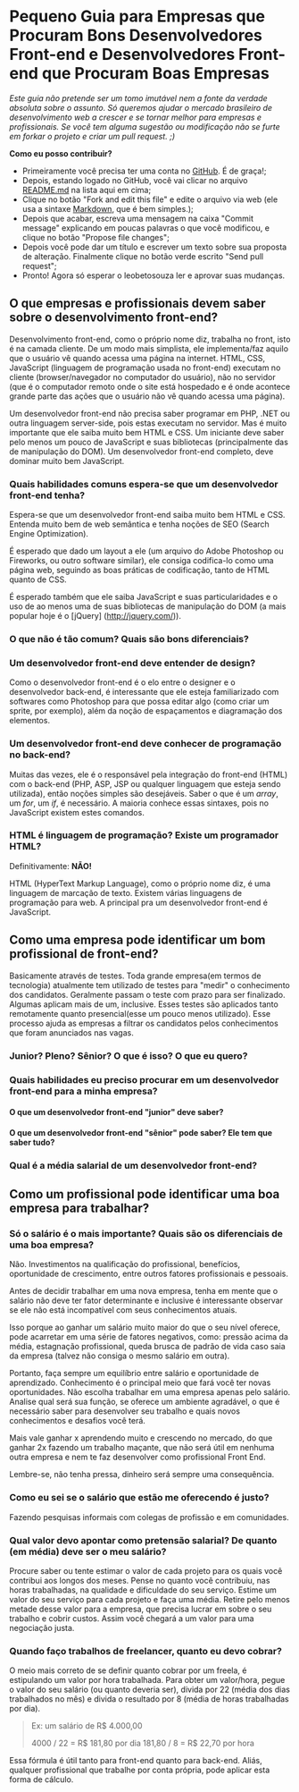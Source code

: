 # Pequeno Guia para Empresas que Procuram Bons Desenvolvedores Front-end e Desenvolvedores Front-end que Procuram Boas Empresas


*Este guia não pretende ser um tomo imutável nem a fonte da verdade absoluta sobre o assunto. Só queremos ajudar o mercado brasileiro de desenvolvimento web a crescer e se tornar melhor para empresas e profissionais. Se você tem alguma sugestão ou modificação não se furte em forkar o projeto e criar um pull request. ;)*

**Como eu posso contribuir?**

* Primeiramente você precisa ter uma conta no [GitHub](http://github.com). É de graça!;
* Depois, estando logado no GitHub, você vai clicar no arquivo [README.md](https://github.com/leobetosouza/bons-front-enders/blob/master/README.md) na lista aqui em cima;
* Clique no botão "Fork and edit this file" e edite o arquivo via web (ele usa a sintaxe [Markdown](http://daringfireball.net/projects/markdown/syntax), que é bem simples.);
* Depois que acabar, escreva uma mensagem na caixa "Commit message" explicando em poucas palavras o que você modificou, e clique no botão "Propose file changes";
* Depois você pode dar um título e escrever um texto sobre sua proposta de alteração. Finalmente clique no botão verde escrito "Send pull request";
* Pronto! Agora só esperar o leobetosouza ler e aprovar suas mudanças.


## O que empresas e profissionais devem saber sobre o desenvolvimento front-end?
Desenvolvimento front-end, como o próprio nome diz, trabalha no front, isto é na camada cliente. De um modo mais simplista, ele implementa/faz aquilo que o usuário vê quando acessa uma página na internet. HTML, CSS, JavaScript (linguagem de programação usada no front-end) executam no cliente (browser/navegador no computador do usuário), não no servidor (que é o computador remoto onde o site está hospedado e é onde acontece grande parte das ações que o usuário não vê quando acessa uma página).

Um desenvolvedor front-end não precisa saber programar em PHP, .NET ou outra linguagem server-side, pois estas executam no servidor. Mas é muito importante que ele saiba muito bem HTML e CSS. Um iniciante deve saber pelo menos um pouco de JavaScript e suas bibliotecas (principalmente das de manipulação do DOM). Um desenvolvedor front-end completo, deve dominar muito bem JavaScript.

### Quais habilidades comuns espera-se que um desenvolvedor front-end tenha?
Espera-se que um desenvolvedor front-end saiba muito bem HTML e CSS. Entenda muito bem de web semântica e tenha noções de SEO (Search Engine Optimization).

É esperado que dado um layout a ele (um arquivo do Adobe Photoshop ou Fireworks, ou outro software similar), ele consiga codifica-lo como uma página web, seguindo as boas práticas de codificação, tanto de HTML quanto de CSS.

É esperado também que ele saiba JavaScript e suas particularidades e o uso de ao menos uma de suas bibliotecas de manipulação do DOM (a mais popular hoje é o [jQuery] (http://jquery.com/)).

### O que não é tão comum? Quais são bons diferenciais?


### Um desenvolvedor front-end deve entender de design?
Como o desenvolvedor front-end é o elo entre o designer e o desenvolvedor back-end, é interessante que ele esteja familiarizado com softwares como Photoshop para que possa editar algo (como criar um sprite, por exemplo), além da noção de espaçamentos e diagramação dos elementos.

### Um desenvolvedor front-end deve conhecer de programação no back-end?
Muitas das vezes, ele é o responsável pela integração do front-end (HTML) com o back-end (PHP, ASP, JSP ou qualquer linguagem que esteja sendo utilizada), então noções simples são desejáveis. Saber o que é um *array*, um *for*, um *if*, é necessário. A maioria conhece essas sintaxes, pois no JavaScript existem estes comandos.

### HTML é linguagem de programação? Existe um programador HTML?

Definitivamente: **NÃO!**

HTML (HyperText Markup Language), como o próprio nome diz, é uma linguagem de marcação de texto. Existem várias linguagens de programação para web. A principal pra um desenvolvedor front-end é JavaScript.

## Como uma empresa pode identificar um bom profissional de front-end?
Basicamente através de testes. Toda grande empresa(em termos de tecnologia) atualmente tem utilizado de testes para "medir" o conhecimento dos candidatos. Geralmente passam o teste com prazo para ser finalizado. Algumas aplicam mais de um, inclusive. Esses testes são aplicados tanto remotamente quanto presencial(esse um pouco menos utilizado). Esse processo ajuda as empresas a filtrar os candidatos pelos conhecimentos que foram anunciados nas vagas.

### Junior? Pleno? Sênior? O que é isso? O que eu quero?

### Quais habilidades eu preciso procurar em um desenvolvedor front-end para a minha empresa?

#### O que um desenvolvedor front-end "junior" deve saber?

#### O que um desenvolvedor front-end "sênior" pode saber? Ele tem que saber tudo?

### Qual é a média salarial de um desenvolvedor front-end?

## Como um profissional pode identificar uma boa empresa para trabalhar?

### Só o salário é o mais importante? Quais são os diferenciais de uma boa empresa?
Não. Investimentos na qualificação do profissional, benefícios, oportunidade de crescimento, entre outros fatores profissionais e pessoais.

Antes de decidir trabalhar em uma nova empresa, tenha em mente que o salário não deve ter fator determinante e inclusive é interessante observar se ele não está incompatível com seus conhecimentos atuais.

Isso porque ao ganhar um salário muito maior do que o seu nível oferece, pode acarretar em uma série de fatores negativos, como: pressão acima da média, estagnação profissional, queda brusca de padrão de vida caso saia da empresa (talvez não consiga o mesmo salário em outra).

Portanto, faça sempre um equilíbrio entre salário e oportunidade de aprendizado. Conhecimento é o principal meio que fará você ter novas oportunidades. Não escolha trabalhar em uma empresa apenas pelo salário. Analise qual será sua função, se oferece um ambiente agradável, o que é necessário saber para desenvolver seu trabalho e quais novos conhecimentos e desafios você terá.

Mais vale ganhar x aprendendo muito e crescendo no mercado, do que ganhar 2x fazendo um trabalho maçante, que não será útil em nenhuma outra empresa e nem te faz desenvolver como profissional Front End.

Lembre-se, não tenha pressa, dinheiro  será sempre uma consequência.

### Como eu sei se o salário que estão me oferecendo é justo?
Fazendo pesquisas informais com colegas de profissão e em comunidades.

### Qual valor devo apontar como pretensão salarial? De quanto (em média) deve ser o meu salário?
Procure saber ou tente estimar o valor de cada projeto para os quais você contribui aos longos dos meses. Pense no quanto você contribuiu, nas horas trabalhadas, na qualidade e dificuldade do seu serviço. Estime um valor do seu serviço para cada projeto e faça uma média. Retire pelo menos metade desse valor para a empresa, que precisa lucrar em sobre o seu trabalho e cobrir custos. Assim você chegará a um valor para uma negociação justa.


### Quando faço trabalhos de freelancer, quanto eu devo cobrar?
O meio mais correto de se definir quanto cobrar por um freela, é estipulando um valor por hora trabalhada.
Para obter um valor/hora, pegue o valor do seu salário (ou quanto deveria ser), divida por 22 (média dos dias trabalhados no mês) e divida o resultado por 8 (média de horas trabalhadas por dia).

>Ex: um salário de R$ 4.000,00
>
>4000 / 22 = R$ 181,80 por dia
>181,80 / 8 = R$ 22,70 por hora

Essa fórmula é útil tanto para front-end quanto para back-end. Aliás, qualquer profissional que trabalhe por conta própria, pode aplicar esta forma de cálculo.
